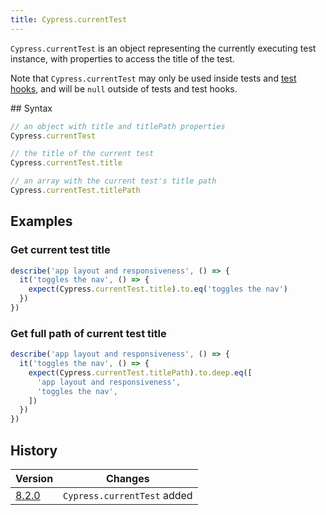 ```yaml
---
title: Cypress.currentTest
---
```


`Cypress.currentTest` is an object representing the currently executing test instance, with
properties to access the title of the test.

<Alert type="warning">

Note that `Cypress.currentTest` may only be used inside tests and [test
hooks](/guides/core-concepts/writing-and-organizing-tests#Hooks),
and will be `null` outside of tests and test hooks.

</Alert>
## Syntax

```javascript
// an object with title and titlePath properties
Cypress.currentTest

// the title of the current test
Cypress.currentTest.title

// an array with the current test's title path
Cypress.currentTest.titlePath
```

## Examples

### Get current test title

```javascript
describe('app layout and responsiveness', () => {
  it('toggles the nav', () => {
    expect(Cypress.currentTest.title).to.eq('toggles the nav')
  })
})
```

### Get full path of current test title

```javascript
describe('app layout and responsiveness', () => {
  it('toggles the nav', () => {
    expect(Cypress.currentTest.titlePath).to.deep.eq([
      'app layout and responsiveness',
      'toggles the nav',
    ])
  })
})
```

## History

| Version                                     | Changes                     |
| ------------------------------------------- | --------------------------- |
| [8.2.0](/guides/references/changelog#8-2-0) | `Cypress.currentTest` added |
